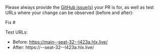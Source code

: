 Please always provide the [GitHub issue(s)](../issues) your PR is for, as well as test URLs where your change can be observed (before and after):

Fix #<gh-issue-id>

Test URLs:
- Before: https://main--seat-32--l423a.hlx.live/
- After: https://<branch>--seat-32--l423a.hlx.live/
